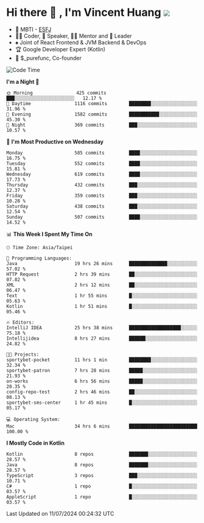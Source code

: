 # Hi there 👋 , I'm Vincent Huang ![](https://komarev.com/ghpvc/?username=Jian-Min-Huang)
- 👀 MBTI - [ESFJ](https://www.16personalities.com/esfj-personality)
- 👨‍💻 Coder, 🎤 Speaker, 👨‍🏫 Mentor and 🚀 Leader
- ♠️ Joint of React Frontend & JVM Backend & DevOps
- 🏆 Google Developer Expert (Kotlin)
- 💼 $_purefunc, Co-founder

<!--START_SECTION:waka-->
![Code Time](http://img.shields.io/badge/Code%20Time-4%2C049%20hrs%2015%20mins-blue)

**I'm a Night 🦉** 

```text
🌞 Morning                425 commits         ███░░░░░░░░░░░░░░░░░░░░░░   12.17 % 
🌆 Daytime                1116 commits        ████████░░░░░░░░░░░░░░░░░   31.96 % 
🌃 Evening                1582 commits        ███████████░░░░░░░░░░░░░░   45.30 % 
🌙 Night                  369 commits         ███░░░░░░░░░░░░░░░░░░░░░░   10.57 % 
```
📅 **I'm Most Productive on Wednesday** 

```text
Monday                   585 commits         ████░░░░░░░░░░░░░░░░░░░░░   16.75 % 
Tuesday                  552 commits         ████░░░░░░░░░░░░░░░░░░░░░   15.81 % 
Wednesday                619 commits         ████░░░░░░░░░░░░░░░░░░░░░   17.73 % 
Thursday                 432 commits         ███░░░░░░░░░░░░░░░░░░░░░░   12.37 % 
Friday                   359 commits         ███░░░░░░░░░░░░░░░░░░░░░░   10.28 % 
Saturday                 438 commits         ███░░░░░░░░░░░░░░░░░░░░░░   12.54 % 
Sunday                   507 commits         ████░░░░░░░░░░░░░░░░░░░░░   14.52 % 
```


📊 **This Week I Spent My Time On** 

```text
🕑︎ Time Zone: Asia/Taipei

💬 Programming Languages: 
Java                     19 hrs 26 mins      ██████████████░░░░░░░░░░░   57.02 % 
HTTP Request             2 hrs 39 mins       ██░░░░░░░░░░░░░░░░░░░░░░░   07.82 % 
XML                      2 hrs 12 mins       ██░░░░░░░░░░░░░░░░░░░░░░░   06.47 % 
Text                     1 hr 55 mins        █░░░░░░░░░░░░░░░░░░░░░░░░   05.63 % 
Kotlin                   1 hr 51 mins        █░░░░░░░░░░░░░░░░░░░░░░░░   05.46 % 

🔥 Editors: 
IntelliJ IDEA            25 hrs 38 mins      ███████████████████░░░░░░   75.18 % 
Intellijidea             8 hrs 27 mins       ██████░░░░░░░░░░░░░░░░░░░   24.82 % 

🐱‍💻 Projects: 
sportybet-pocket         11 hrs 1 min        ████████░░░░░░░░░░░░░░░░░   32.34 % 
sportybet-patron         7 hrs 28 mins       █████░░░░░░░░░░░░░░░░░░░░   21.93 % 
on-works                 6 hrs 56 mins       █████░░░░░░░░░░░░░░░░░░░░   20.35 % 
config-repo-test         2 hrs 46 mins       ██░░░░░░░░░░░░░░░░░░░░░░░   08.13 % 
sportybet-sms-center     1 hr 45 mins        █░░░░░░░░░░░░░░░░░░░░░░░░   05.17 % 

💻 Operating System: 
Mac                      34 hrs 6 mins       █████████████████████████   100.00 % 
```

**I Mostly Code in Kotlin** 

```text
Kotlin                   8 repos             ███████░░░░░░░░░░░░░░░░░░   28.57 % 
Java                     8 repos             ███████░░░░░░░░░░░░░░░░░░   28.57 % 
TypeScript               3 repos             ███░░░░░░░░░░░░░░░░░░░░░░   10.71 % 
C#                       1 repo              █░░░░░░░░░░░░░░░░░░░░░░░░   03.57 % 
AppleScript              1 repo              █░░░░░░░░░░░░░░░░░░░░░░░░   03.57 % 
```




 Last Updated on 11/07/2024 00:24:32 UTC
<!--END_SECTION:waka-->
